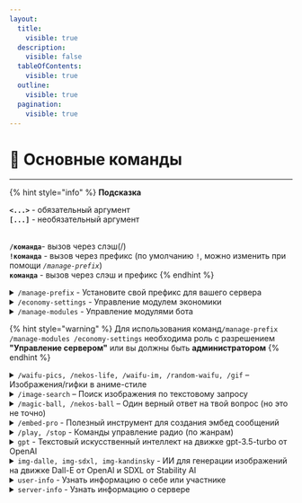 ```yaml
---
layout:
  title:
    visible: true
  description:
    visible: false
  tableOfContents:
    visible: true
  outline:
    visible: true
  pagination:
    visible: true
---
```


# 🌟 Основные команды

***

{% hint style="info" %}
**Подсказка**

**`<...>`** - обязательный аргумент\
**`[...]`** - необязательный аргумент

\
**`/команда`**- вызов через слэш(/)\
**`!команда`** - вызов через префикс (по умолчанию `!`, можно изменить при помощи _`/manage-prefix`_)\
**`команда`** - вызов через слэш и префикс
{% endhint %}

<details>

<summary><code>/manage-prefix</code> - Установите свой префикс для вашего сервера</summary>

**Пример:**

`/manage-prefix prefix: ?`

</details>

<details>

<summary><code>/economy-settings</code> - Управление модулем экономики</summary>

**Пример:**

`/economy-settings settings: перевод и принятие средств с других серверов action: разрешить`

</details>

<details>

<summary><code>/manage-modules</code> - Управление модулями бота</summary>

**Пример:**

`/manage-modules module: economy action: отключить`

</details>

{% hint style="warning" %}
Для использования команд`/manage-prefix /manage-modules /economy-settings` необходима роль с разрешением **"Управление сервером"** или вы должны быть **администратором**
{% endhint %}

<details>

<summary><code>/waifu-pics, /nekos-life, /waifu-im, /random-waifu, /gif</code> – Изображения/гифки в аниме-стиле</summary>

**Примеры:**

`/waifu-im tag: waifu tag2: uniform`

`/nekos-life tag: neko`

</details>

<details>

<summary><code>/image-search</code> – Поиск изображения по текстовому запросу</summary>

**Пример:**

`/image-search query: apple`

</details>

<details>

<summary><code>/magic-ball, /nekos-ball</code> – Один верный ответ на твой вопрос (но это не точно)</summary>

**Пример:**

`/magic-ball question: Это вопрос?`

</details>

<details>

<summary><code>/embed-pro</code> - Полезный инструмент для создания эмбед сообщений</summary>

**Пример:**

`/embed-pro title: Это эмбед description: Да, это так color: purple text: @Emika#2626`

</details>

<details>

<summary><code>/play, /stop</code> - Команды управление радио (по жанрам)</summary>

**Пример:**

`/play genre: lo-fi`

</details>

<details>

<summary><code>gpt</code> - Текстовый искусственный интеллект на движке gpt-3.5-turbo от OpenAI</summary>

**Использование:**

`gpt <промпт>`

**Примеры:**

`!gpt Привет кто ты?`

`/gpt prompt: Привет кто ты?`

</details>

<details>

<summary><code>img-dalle, img-sdxl, img-kandinsky</code> - ИИ для генерации изображений на движке Dall-E от OpenAI и SDXL от Stability AI</summary>

**Использование:**

`img-dalle <промпт>` | `img-sdxl <промпт>` | `img-kandinsky <промпт>`

**Примеры:**

`!img-sdxl breathtaking night street of Tokyo, cars, neon lights. award-winning, professional, highly detailed`

<img src="../.gitbook/assets/sdxl_ex (2).png" alt="SDXL_Output" data-size="original">

`/img-kandinsky prompt: A highly photorealistic image of a off road race track, complete with precise replicas of the world’s most iconic heavy noun, captured at the moment of a sharp turn, with smoke and sparks flying from under the wheels and the noun drifting around the bend. The image captures the excitement of the moment, with happy and noisy fans cheering and waving in the background. (The image is depicted at dusk, with the headlights)`

<img src="../.gitbook/assets/kandinsky_ex (1).png" alt="Kandinsky_Output" data-size="original">

</details>

<details>

<summary><code>user-info</code> - Узнать информацию о себе или участнике</summary>

**Использование:**

`user-info [упоминание участника]`

**Пример:**

`!user-info @Retrilzzy`

</details>

<details>

<summary><code>server-info</code> - Узнать информацию о сервере</summary>

**Пример:**\
`!server-info`

</details>
